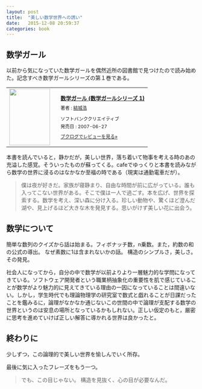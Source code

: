 ```yaml
---
layout: post
title:  "美しい数学世界への誘い"
date:   2015-12-08 20:59:37
categories: book
---
```



## 数学ガール

以前から気になっていた数学ガールを偶然近所の図書館で見つけたので読み始めた。記念すべき数学ガールシリーズの第１巻である。

<div class="booklog_html"><table><tr><td class="booklog_html_image"><a href="http://www.amazon.co.jp/%E6%95%B0%E5%AD%A6%E3%82%AC%E3%83%BC%E3%83%AB-%E6%95%B0%E5%AD%A6%E3%82%AC%E3%83%BC%E3%83%AB%E3%82%B7%E3%83%AA%E3%83%BC%E3%82%BA-1-%E7%B5%90%E5%9F%8E-%E6%B5%A9/dp/4797341378%3FSubscriptionId%3D0AVSM5SVKRWTFMG7ZR82%26tag%3Dtakuma510-22%26linkCode%3Dxm2%26camp%3D2025%26creative%3D165953%26creativeASIN%3D4797341378" target="_blank"><img src="http://ecx.images-amazon.com/images/I/413vOXg2lIL._SL160_.jpg" width="108" height="150" style="border:0;border-radius:0;" /></a></td><td class="booklog_html_info" style="padding-left:20px;"><div class="booklog_html_title" style="margin-bottom:10px;font-size:14px;font-weight:bold;"><a href="http://www.amazon.co.jp/%E6%95%B0%E5%AD%A6%E3%82%AC%E3%83%BC%E3%83%AB-%E6%95%B0%E5%AD%A6%E3%82%AC%E3%83%BC%E3%83%AB%E3%82%B7%E3%83%AA%E3%83%BC%E3%82%BA-1-%E7%B5%90%E5%9F%8E-%E6%B5%A9/dp/4797341378%3FSubscriptionId%3D0AVSM5SVKRWTFMG7ZR82%26tag%3Dtakuma510-22%26linkCode%3Dxm2%26camp%3D2025%26creative%3D165953%26creativeASIN%3D4797341378" target="_blank">数学ガール (数学ガールシリーズ 1)</a></div><div style="margin-bottom:10px;"><div class="booklog_html_author" style="margin-bottom:15px;font-size:12px;;line-height:1.2em">著者 : <a href="http://booklog.jp/author/%E7%B5%90%E5%9F%8E%E6%B5%A9" target="_blank">結城浩</a></div><div class="booklog_html_manufacturer" style="margin-bottom:5px;font-size:12px;;line-height:1.2em">ソフトバンククリエイティブ</div><div class="booklog_html_release" style="font-size:12px;;line-height:1.2em">発売日 : 2007-06-27</div></div><div class="booklog_html_link_amazon"><a href="http://booklog.jp/item/1/4797341378" style="font-size:12px;" target="_blank">ブクログでレビューを見る»</a></div></td></tr></table></div>


本書を読んでいると，静かだが，美しい世界，落ち着いて物事を考える時のあの充溢した感覚。そういったものが蘇ってくる。cafeでゆっくりと本書を読みながら数学の世界に浸るのはなかなか至福の時である（現実は通勤電車だが）。


>僕は夜が好きだ。家族が寝静まり、自由な時間が前に広がっている。誰も入ってこない世界がある。そこで僕は一人で過ごす。本を広げ、世界を探索する。数学を考え、深い森に分け入る。珍しい動物や、驚くほど澄んだ湖や、見上げるほど大きな木を発見する。思いがけず美しい花に出会う。


## 数学について

簡単な数列のクイズから話は始まる。フィボナッチ数，n乗数。また，約数の和の公式の導出。
なぜ素数に1は含まれないかの話。
構造のシンプルさ，美しさ。その発見。


社会人になってから，自分の中で数学が以前よりより一層魅力的な学問になってきている。ソフトウェア開発者という職業柄抽象化の重要性を肌で感じていることが数学がより魅力的に見えてきている理由の一因になっていることは間違いない。しかし，学生時代でも理論物理学の研究室で数式と戯れることが日課だったことを鑑みるに，論理がなかなか通じないこの世間の中で論理が支配する数学の世界というのは安息の場所となっているかもしれない。正しい仮定のもと，厳密に思考を進めていけば正しい解答に導かれる世界は良かったと。

## 終わりに

少しずつ，この論理的で美しい世界を愉しんでいく所存。


最後に気に入ったフレーズをもう一つ。


> でも、この目じゃない。 構造を見抜く、心の目が必要なんだ。
